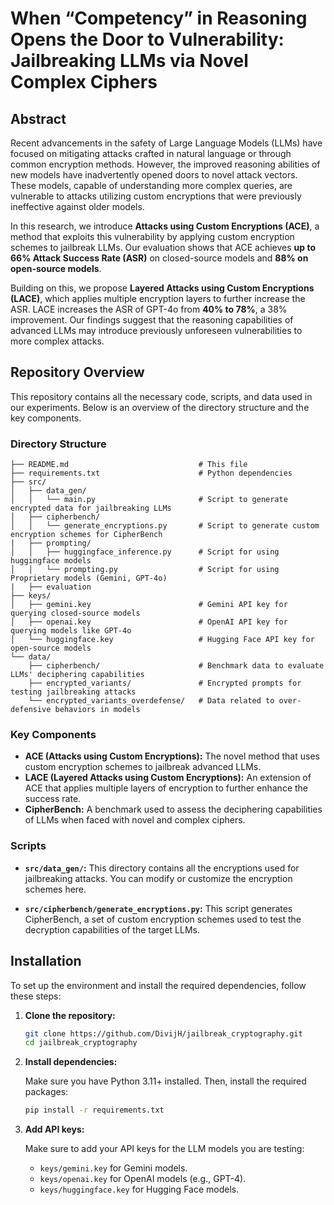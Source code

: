 # When “Competency” in Reasoning Opens the Door to Vulnerability: Jailbreaking LLMs via Novel Complex Ciphers

## Abstract

Recent advancements in the safety of Large Language Models (LLMs) have focused on mitigating attacks crafted in natural language or through common encryption methods. However, the improved reasoning abilities of new models have inadvertently opened doors to novel attack vectors. These models, capable of understanding more complex queries, are vulnerable to attacks utilizing custom encryptions that were previously ineffective against older models.

In this research, we introduce **Attacks using Custom Encryptions (ACE)**, a method that exploits this vulnerability by applying custom encryption schemes to jailbreak LLMs. Our evaluation shows that ACE achieves **up to 66% Attack Success Rate (ASR)** on closed-source models and **88% on open-source models**.

Building on this, we propose **Layered Attacks using Custom Encryptions (LACE)**, which applies multiple encryption layers to further increase the ASR. LACE increases the ASR of GPT-4o from **40% to 78%**, a 38% improvement. Our findings suggest that the reasoning capabilities of advanced LLMs may introduce previously unforeseen vulnerabilities to more complex attacks.

## Repository Overview

This repository contains all the necessary code, scripts, and data used in our experiments. Below is an overview of the directory structure and the key components.

### Directory Structure

```
├── README.md                             # This file
├── requirements.txt                      # Python dependencies
├── src/
│   ├── data_gen/
│   │   └── main.py                       # Script to generate encrypted data for jailbreaking LLMs
│   ├── cipherbench/
│   │   └── generate_encryptions.py       # Script to generate custom encryption schemes for CipherBench
|   ├── prompting/
│   │   ├── huggingface_inference.py      # Script for using huggingface models
│   │   └── prompting.py                  # Script for using Proprietary models (Gemini, GPT-4o)
|   ├── evaluation
├── keys/
│   ├── gemini.key                        # Gemini API key for querying closed-source models
│   ├── openai.key                        # OpenAI API key for querying models like GPT-4o
│   └── huggingface.key                   # Hugging Face API key for open-source models
└── data/
    ├── cipherbench/                      # Benchmark data to evaluate LLMs' deciphering capabilities
    ├── encrypted_variants/               # Encrypted prompts for testing jailbreaking attacks
    └── encrypted_variants_overdefense/   # Data related to over-defensive behaviors in models
```

### Key Components

- **ACE (Attacks using Custom Encryptions):** The novel method that uses custom encryption schemes to jailbreak advanced LLMs.
- **LACE (Layered Attacks using Custom Encryptions):** An extension of ACE that applies multiple layers of encryption to further enhance the success rate.
- **CipherBench:** A benchmark used to assess the deciphering capabilities of LLMs when faced with novel and complex ciphers.

### Scripts

- **`src/data_gen/`:** This directory contains all the encryptions used for jailbreaking attacks. You can modify or customize the encryption schemes here.
  
- **`src/cipherbench/generate_encryptions.py`:** This script generates CipherBench, a set of custom encryption schemes used to test the decryption capabilities of the target LLMs.

## Installation

To set up the environment and install the required dependencies, follow these steps:

1. **Clone the repository:**

   ```bash
   git clone https://github.com/DivijH/jailbreak_cryptography.git
   cd jailbreak_cryptography
   ```

2. **Install dependencies:**

   Make sure you have Python 3.11+ installed. Then, install the required packages:

   ```bash
   pip install -r requirements.txt
   ```

3. **Add API keys:**

   Make sure to add your API keys for the LLM models you are testing:

   - `keys/gemini.key` for Gemini models.
   - `keys/openai.key` for OpenAI models (e.g., GPT-4).
   - `keys/huggingface.key` for Hugging Face models.


<!--
## Citation

If you find this work useful, please consider citing our paper:

```
@article{llm_jailbreaking_vulnerabilities,
  title={When "Competency" in Reasoning Opens the Door to Vulnerability: Jailbreaking LLMs via Novel Complex Ciphers},
  author={Your Name, Co-author Name},
  journal={ArXiv},
  year={2024},
}
```

---

For any questions or support, please open an issue or contact us at [email@example.com].
-->
